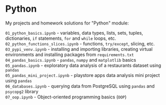 # Python

My projects and homework solutions for "Python" module:

`01_python_basics.ipynb` - variables, data types, lists, sets, tuples, dictionaries, `if` statements, `for` and `while` loops, etc.   
`02_python_functions_slices.ipynb` - functions, `try/except`, slicing, etc.   
`03_pypi_venv.ipynb` - installing and importing libraries, creating virtual environments and installing packages from `requirements.txt`    
`04_pandas_basics.ipynb` - `pandas`, `numpy` and `matplotlib` basics   
`05_pandas.ipynb` - exploratory data analysis of a restaurants dataset using `pandas`  
`05_pandas_mini_project.ipynb` - playstore apps data analysis mini project using `pandas`  
`06_databases.ipynb` - querying data from PostgreSQL using `pandas` and `psycopg2` library    
`07_oop.ipynb` - Object-oriented programming basics (`OOP`)  
